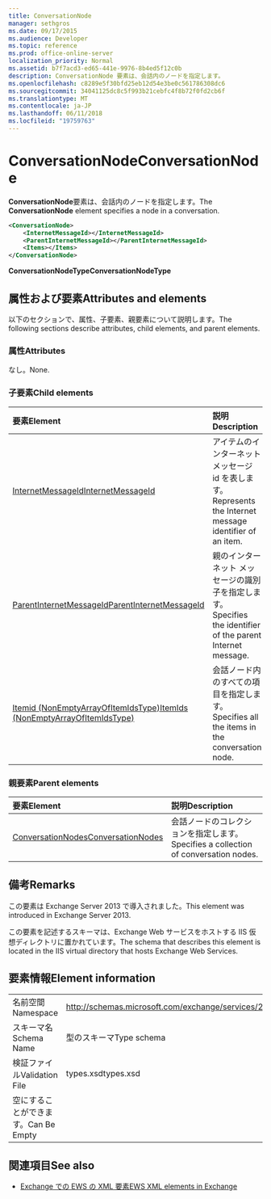 ```yaml
---
title: ConversationNode
manager: sethgros
ms.date: 09/17/2015
ms.audience: Developer
ms.topic: reference
ms.prod: office-online-server
localization_priority: Normal
ms.assetid: b7f7acd3-ed65-441e-9976-8b4ed5f12c0b
description: ConversationNode 要素は、会話内のノードを指定します。
ms.openlocfilehash: c8289e5f30bfd25eb12d54e3be0c561786308dc6
ms.sourcegitcommit: 34041125dc8c5f993b21cebfc4f8b72f0fd2cb6f
ms.translationtype: MT
ms.contentlocale: ja-JP
ms.lasthandoff: 06/11/2018
ms.locfileid: "19759763"
---
```

# <a name="conversationnode"></a><span data-ttu-id="d083a-103">ConversationNode</span><span class="sxs-lookup"><span data-stu-id="d083a-103">ConversationNode</span></span>

<span data-ttu-id="d083a-104">**ConversationNode**要素は、会話内のノードを指定します。</span><span class="sxs-lookup"><span data-stu-id="d083a-104">The **ConversationNode** element specifies a node in a conversation.</span></span> 
  
```XML
<ConversationNode>
    <InternetMessageId></InternetMessageId>
    <ParentInternetMessageId></ParentInternetMessageId>
    <Items></Items>
</ConversationNode>
```

 <span data-ttu-id="d083a-105">**ConversationNodeType**</span><span class="sxs-lookup"><span data-stu-id="d083a-105">**ConversationNodeType**</span></span>
## <a name="attributes-and-elements"></a><span data-ttu-id="d083a-106">属性および要素</span><span class="sxs-lookup"><span data-stu-id="d083a-106">Attributes and elements</span></span>

<span data-ttu-id="d083a-107">以下のセクションで、属性、子要素、親要素について説明します。</span><span class="sxs-lookup"><span data-stu-id="d083a-107">The following sections describe attributes, child elements, and parent elements.</span></span>
  
### <a name="attributes"></a><span data-ttu-id="d083a-108">属性</span><span class="sxs-lookup"><span data-stu-id="d083a-108">Attributes</span></span>

<span data-ttu-id="d083a-109">なし。</span><span class="sxs-lookup"><span data-stu-id="d083a-109">None.</span></span>
  
### <a name="child-elements"></a><span data-ttu-id="d083a-110">子要素</span><span class="sxs-lookup"><span data-stu-id="d083a-110">Child elements</span></span>

|<span data-ttu-id="d083a-111">**要素**</span><span class="sxs-lookup"><span data-stu-id="d083a-111">**Element**</span></span>|<span data-ttu-id="d083a-112">**説明**</span><span class="sxs-lookup"><span data-stu-id="d083a-112">**Description**</span></span>|
|:-----|:-----|
|[<span data-ttu-id="d083a-113">InternetMessageId</span><span class="sxs-lookup"><span data-stu-id="d083a-113">InternetMessageId</span></span>](internetmessageid.md) <br/> |<span data-ttu-id="d083a-114">アイテムのインターネット メッセージ id を表します。</span><span class="sxs-lookup"><span data-stu-id="d083a-114">Represents the Internet message identifier of an item.</span></span>  <br/> |
|[<span data-ttu-id="d083a-115">ParentInternetMessageId</span><span class="sxs-lookup"><span data-stu-id="d083a-115">ParentInternetMessageId</span></span>](parentinternetmessageid.md) <br/> |<span data-ttu-id="d083a-116">親のインターネット メッセージの識別子を指定します。</span><span class="sxs-lookup"><span data-stu-id="d083a-116">Specifies the identifier of the parent Internet message.</span></span>  <br/> |
|[<span data-ttu-id="d083a-117">Itemid (NonEmptyArrayOfItemIdsType)</span><span class="sxs-lookup"><span data-stu-id="d083a-117">ItemIds (NonEmptyArrayOfItemIdsType)</span></span>](itemids-nonemptyarrayofitemidstype.md) <br/> |<span data-ttu-id="d083a-118">会話ノード内のすべての項目を指定します。</span><span class="sxs-lookup"><span data-stu-id="d083a-118">Specifies all the items in the conversation node.</span></span>  <br/> |
   
### <a name="parent-elements"></a><span data-ttu-id="d083a-119">親要素</span><span class="sxs-lookup"><span data-stu-id="d083a-119">Parent elements</span></span>

|<span data-ttu-id="d083a-120">**要素**</span><span class="sxs-lookup"><span data-stu-id="d083a-120">**Element**</span></span>|<span data-ttu-id="d083a-121">**説明**</span><span class="sxs-lookup"><span data-stu-id="d083a-121">**Description**</span></span>|
|:-----|:-----|
|[<span data-ttu-id="d083a-122">ConversationNodes</span><span class="sxs-lookup"><span data-stu-id="d083a-122">ConversationNodes</span></span>](conversationnodes.md) <br/> |<span data-ttu-id="d083a-123">会話ノードのコレクションを指定します。</span><span class="sxs-lookup"><span data-stu-id="d083a-123">Specifies a collection of conversation nodes.</span></span>  <br/> |
   
## <a name="remarks"></a><span data-ttu-id="d083a-124">備考</span><span class="sxs-lookup"><span data-stu-id="d083a-124">Remarks</span></span>

<span data-ttu-id="d083a-125">この要素は Exchange Server 2013 で導入されました。</span><span class="sxs-lookup"><span data-stu-id="d083a-125">This element was introduced in Exchange Server 2013.</span></span>
  
<span data-ttu-id="d083a-126">この要素を記述するスキーマは、Exchange Web サービスをホストする IIS 仮想ディレクトリに置かれています。</span><span class="sxs-lookup"><span data-stu-id="d083a-126">The schema that describes this element is located in the IIS virtual directory that hosts Exchange Web Services.</span></span>
  
## <a name="element-information"></a><span data-ttu-id="d083a-127">要素情報</span><span class="sxs-lookup"><span data-stu-id="d083a-127">Element information</span></span>

|||
|:-----|:-----|
|<span data-ttu-id="d083a-128">名前空間</span><span class="sxs-lookup"><span data-stu-id="d083a-128">Namespace</span></span>  <br/> |http://schemas.microsoft.com/exchange/services/2006/types  <br/> |
|<span data-ttu-id="d083a-129">スキーマ名</span><span class="sxs-lookup"><span data-stu-id="d083a-129">Schema Name</span></span>  <br/> |<span data-ttu-id="d083a-130">型のスキーマ</span><span class="sxs-lookup"><span data-stu-id="d083a-130">Type schema</span></span>  <br/> |
|<span data-ttu-id="d083a-131">検証ファイル</span><span class="sxs-lookup"><span data-stu-id="d083a-131">Validation File</span></span>  <br/> |<span data-ttu-id="d083a-132">types.xsd</span><span class="sxs-lookup"><span data-stu-id="d083a-132">types.xsd</span></span>  <br/> |
|<span data-ttu-id="d083a-133">空にすることができます。</span><span class="sxs-lookup"><span data-stu-id="d083a-133">Can Be Empty</span></span>  <br/> ||
   
## <a name="see-also"></a><span data-ttu-id="d083a-134">関連項目</span><span class="sxs-lookup"><span data-stu-id="d083a-134">See also</span></span>



- [<span data-ttu-id="d083a-135">Exchange での EWS の XML 要素</span><span class="sxs-lookup"><span data-stu-id="d083a-135">EWS XML elements in Exchange</span></span>](ews-xml-elements-in-exchange.md)

